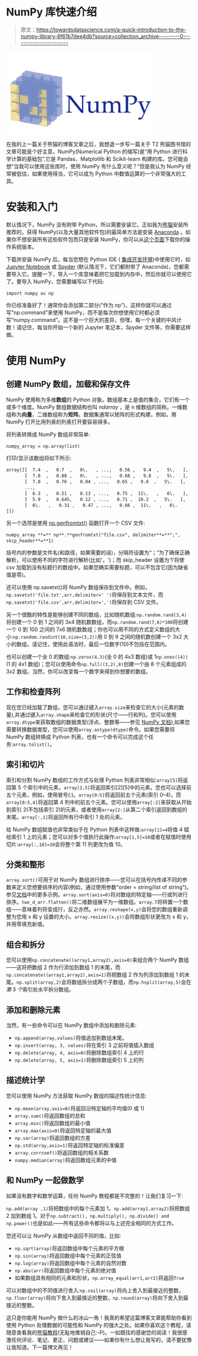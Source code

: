 # NumPy 库快速介绍

> 原文：<https://towardsdatascience.com/a-quick-introduction-to-the-numpy-library-6f61b7dee4db?source=collection_archive---------0----------------------->

![](img/f94b8ac0403c471ea0b63579d106d825.png)

在我的上一篇关于熊猫的博客文章之后，我想退一步写一篇关于 T2 熊猫图书馆的文章可能是个好主意。NumPy(Numerical Python 的缩写)是“用 Python 进行科学计算的基础包”,它是 Pandas、Matplotlib 和 Scikit-learn 构建的库。您可能会想“当我可以使用这些库时，使用 NumPy 有什么意义呢？”但是我认为 NumPy 经常被低估，如果使用得当，它可以成为 Python 中数值运算的一个非常强大的工具。

# 安装和入门

默认情况下，NumPy 没有附带 Python，所以需要安装它。正如我为[熊猫](https://medium.com/@adi.bronshtein/a-quick-introduction-to-the-pandas-python-library-f1b678f34673)安装所推荐的，获得 NumPy(以及大量其他软件包)的最简单方法是安装 [Anaconda](https://www.continuum.io/downloads) 。如果你不想安装所有这些软件包而只是安装 NumPy，你可以从[这个页面](https://pypi.python.org/pypi/numpy)下载你的操作系统版本。

下载并安装 NumPy 后，每当您想在 Python IDE ( [集成开发环境](https://en.wikipedia.org/wiki/Integrated_development_environment))中使用它时，如 [Jupyter Notebook](http://jupyter.org/) 或 [Spyder](https://pythonhosted.org/spyder/) (默认情况下，它们都附带了 Anaconda)，您都需要导入它。提醒一下，导入一个库意味着把它加载到内存中，然后你就可以使用它了。要导入 NumPy，您需要编写以下代码:

```
import numpy as np
```

你已经准备好了！通常你会添加第二部分(“作为 np”)，这样你就可以通过写“np.command”来使用 NumPy，而不是每次你想使用它时都必须写“numpy.command”。这不是一个巨大的差异，但嘿，每一个关键的中风计数！请记住，每当你开始一个新的 Jupyter 笔记本，Spyder 文件等，你需要这样做。

# 使用 NumPy

## 创建 NumPy 数组，加载和保存文件

NumPy 使用称为多维**数组**的 Python 对象。数组基本上是值的集合，它们有一个或多个维度。NumPy 数组数据结构也叫 *ndarray* ，是 n 维数组的简称。一维数组称为**向量**，二维数组称为**矩阵**。数据集通常以矩阵的形式构建，例如，用 NumPy 打开比用列表的列表打开要容易得多。

将列表转换成 NumPy 数组非常简单:

```
numpy_array = np.array(list)
```

打印/显示该数组将如下所示:

```
array([[  7.4  ,   0.7  ,   0\.   , ...,   0.56 ,   9.4  ,   5\.   ],
       [  7.8  ,   0.88 ,   0\.   , ...,   0.68 ,   9.8  ,   5\.   ],
       [  7.8  ,   0.76 ,   0.04 , ...,   0.65 ,   9.8  ,   5\.   ],
       ..., 
       [  6.3  ,   0.51 ,   0.13 , ...,   0.75 ,  11\.   ,   6\.   ],
       [  5.9  ,   0.645,   0.12 , ...,   0.71 ,  10.2  ,   5\.   ],
       [  6\.   ,   0.31 ,   0.47 , ...,   0.66 ,  11\.   ,   6\.   ]])
```

另一个选项是使用 [np.genfromtxt()](https://docs.scipy.org/doc/numpy/reference/generated/numpy.genfromtxt.html) 函数打开一个 CSV 文件:

```
numpy_array **=** np**.**genfromtxt("file.csv", delimiter**=**";", skip_header**=**1)
```

括号内的参数是文件名(和路径，如果需要的话)，分隔符设置为“；”为了确保正确解析，可以使用不同的字符进行解析(比如'，')；而 skip_header 设置为‘1’将使 csv 加载到没有标题行的数组中。如果您确实需要标题，可以不包含它(因为缺省值是零)。

还可以使用 np.savetxt()将 NumPy 数组保存到文件中。例如，`np.savetxt('file.txt',arr,delimiter=' ')`将保存到文本文件，而`np.savetxt('file.csv',arr,delimiter=',')`将保存到 CSV 文件。

另一个很酷的特性是能够创建不同的数组，比如随机数组:`np.random.rand(3,4)`将创建一个 0 到 1 之间的 3x4 随机数数组，而`np.random.rand(7,6)*100`将创建一个 0 到 100 之间的 7x6 随机数数组；你也可以用不同的方式定义数组的大小:`np.random.randint(10,size=(3,2))`用 0 到 9 之间的随机数创建一个 3x2 大小的数组。请记住，使用此语法时，最后一位数字(10)不包括在范围内。

也可以创建一个全 0 的数组:`np.zeros(4,3)`(全 0 的 4x3 数组)或 1`np.ones((4))`(1 的 4x1 数组)；您可以使用命令`np.full((3,2),8)`创建一个由 8 个元素组成的 3x2 数组。当然，你可以改变每一个数字来得到你想要的数组。

## 工作和检查阵列

现在您已经加载了数组，您可以通过键入`array.size`来检查它的大小(元素的数量),并通过键入`array.shape`来检查它的形状(尺寸——行和列)。您可以使用`array.dtype`来获取数组的数据类型(浮点、整数等——参见 [NumPy 文档](https://docs.scipy.org/doc/numpy/user/basics.types.html)),如果您需要转换数据类型，您可以使用`array.astype(dtype)`命令。如果您需要将 NumPy 数组转换成 Python 列表，也有一个命令可以完成这个任务:`array.tolist()`。

## 索引和切片

索引和分割 NumPy 数组的工作方式与处理 Python 列表非常相似:`array[5]`将返回第 5 个索引中的元素，`array[2,5]`将返回索引[2][5]中的元素。您也可以选择前五个元素，例如，使用冒号(:)。`array[0:5]`将返回前五个元素(索引 0–4)，而`array[0:5,4]`将返回第 4 列中的前五个元素。您可以使用`array[:2]`来获取从开始到索引 2(不包括索引 2)的元素，或者使用`array[2:]`从第二个索引返回到数组的末尾。`array[:,1]`将返回所有行中索引 1 处的元素。

给 NumPy 数组赋值也非常类似于在 Python 列表中这样做:`array[1]=4`将值 4 赋给索引 1 上的元素；您可以对多个值执行此操作:`array[1,5]=10`或者在赋值时使用切片:`array[:,10]=10`会将整个第 11 列更改为值 10。

## 分类和整形

`array.sort()`可用于对 NumPy 数组进行排序——您可以在括号内传递不同的参数来定义您想要排序的内容(例如，通过使用参数“order = string/list of string”)。参见[文档](https://docs.scipy.org/doc/numpy/reference/generated/numpy.ndarray.sort.html#numpy.ndarray.sort)中的更多示例。`array.sort(axis=0)`将对数组的特定轴——行或列进行排序。`two_d_arr.flatten()`将二维数组展平为一维数组。`array.T`将转置一个数组——意味着列将变成行，反之亦然。`array.reshape(x,y)`会将您的数组重新调整为您用 x 和 y 设置的大小。`array.resize((x,y))`会将数组形状更改为 x 和 y，并用零填充新值。

## 组合和拆分

您可以使用`np.concatenate((array1,array2),axis=0)`来组合两个 NumPy 数组——这将把数组 2 作为行添加到数组 1 的末尾，而`np.concatenate((array1,array2),axis=1)`将把数组 2 作为列添加到数组 1 的末尾。`np.split(array,2)`会将数组拆分成两个子数组，而`np.hsplit(array,5)`会在*第 5 个*索引处水平拆分数组。

## 添加和删除元素

当然，有一些命令可以在 NumPy 数组中添加和删除元素:

*   `np.append(array,values)`将值追加到数组末尾。
*   `np.insert(array, 3, values)`将在索引 3 之前将值插入数组
*   `np.delete(array, 4, axis=0)`将删除数组索引 4 上的行
*   `np.delete(array, 5, axis=1)`将删除数组索引 5 上的列

## 描述统计学

您可以使用 NumPy 方法获取 NumPy 数组的描述性统计信息:

*   `np.mean(array,axis=0)`将返回沿特定轴的平均值(0 或 1)
*   `array.sum()`将返回数组的总和
*   `array.min()`将返回数组的最小值
*   `array.max(axis=0)`将返回特定轴的最大值
*   `np.var(array)`将返回数组的方差
*   `np.std(array,axis=1)`将返回特定轴的标准偏差
*   `array.corrcoef()`将返回数组的相关系数
*   `numpy.median(array)`将返回数组元素的中值

## 和 NumPy 一起做数学

如果没有数字和数学运算，任何 NumPy 教程都是不完整的！让我们复习一下:

`np.add(array ,1)`将把数组中的每个元素加 1，`np.add(array1,array2)`将把数组 2 加到数组 1。对于`np.subtract(), np.multiply(), np.divide() and np.power()`也是如此——所有这些命令都将以与上述完全相同的方式工作。

您还可以让 NumPy 从数组中返回不同的值，比如:

*   `np.sqrt(array)`将返回数组中每个元素的平方根
*   `np.sin(array)`将返回数组中每个元素的正弦值
*   `np.log(array)`将返回数组中每个元素的自然对数
*   `np.abs(arr)`将返回数组中每个元素的绝对值
*   如果数组具有相同的元素和形状，`np.array_equal(arr1,arr2)`将返回`True`

可以对数组中的不同值进行舍入:`np.ceil(array)`将向上舍入到最接近的整数，`np.floor(array)`将向下舍入到最接近的整数，`np.round(array)`将向下舍入到最接近的整数。

这只是你能用 NumPy 做什么的冰山一角！我真的希望这篇博客文章能帮助你看到使用 Python 处理数据的可能性和 NumPy 的强大之处。如果你喜欢这个教程，请随意查看我的[熊猫教程](https://medium.com/@adi.bronshtein/a-quick-introduction-to-the-pandas-python-library-f1b678f34673)(无耻地推销自己:-P)。一如既往的感谢您的阅读！我很感激任何评论、笔记、更正、问题或建议——如果你有什么想让我写的，请不要犹豫让我知道。下一篇博文再见！